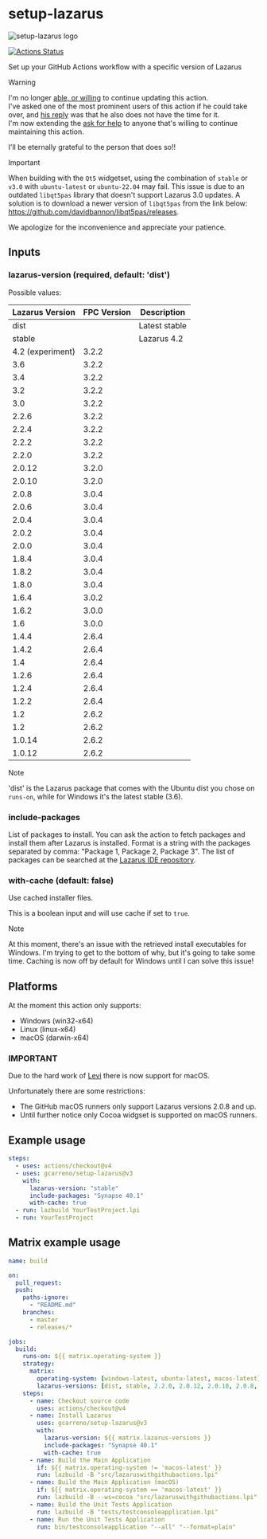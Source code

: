 # setup-lazarus

![setup-lazarus logo](images/setup-lazarus-logo.png)

[![Actions Status](https://github.com/gcarreno/setup-lazarus/workflows/build/badge.svg)](https://github.com/gcarreno/setup-lazarus/actions)

Set up your GitHub Actions workflow with a specific version of Lazarus

> [!WARNING]
> I'm no longer [able, or willing](https://forum.lazarus.freepascal.org/index.php/topic,59533.msg560789.html#msg560789) to continue updating this action.\
> I've asked one of the most prominent users of this action if he could take over, and [his reply](https://forum.lazarus.freepascal.org/index.php/topic,59533.msg561085.html#msg561085) was that he also does not have the time for it.\
> I'm now extending the [ask for help](https://forum.lazarus.freepascal.org/index.php/topic,59533.msg561088.html#msg561088) to anyone that's willing to continue maintaining this action.
>
> I'll be eternally grateful to the person that does so!!

> [!IMPORTANT]
> When building with the `Qt5` widgetset, using the combination of `stable` or
> `v3.0` with `ubuntu-latest` or `ubuntu-22.04` may fail. This issue is due to an
> outdated `libqt5pas` library that doesn't support Lazarus 3.0 updates. A
> solution is to download a newer version of `libqt5pas` from the link below:
> <https://github.com/davidbannon/libqt5pas/releases>.

We apologize for the inconvenience and appreciate your patience.

## Inputs

### lazarus-version (required, default: 'dist')

Possible values:

| Lazarus Version | FPC Version | Description   |
| --------------- | ----------- | ------------- |
| dist            |             | Latest stable |
| stable          |             | Lazarus 4.2   |
| 4.2 (experiment)| 3.2.2       |               |
| 3.6             | 3.2.2       |               |
| 3.4             | 3.2.2       |               |
| 3.2             | 3.2.2       |               |
| 3.0             | 3.2.2       |               |
| 2.2.6           | 3.2.2       |               |
| 2.2.4           | 3.2.2       |               |
| 2.2.2           | 3.2.2       |               |
| 2.2.0           | 3.2.2       |               |
| 2.0.12          | 3.2.0       |               |
| 2.0.10          | 3.2.0       |               |
| 2.0.8           | 3.0.4       |               |
| 2.0.6           | 3.0.4       |               |
| 2.0.4           | 3.0.4       |               |
| 2.0.2           | 3.0.4       |               |
| 2.0.0           | 3.0.4       |               |
| 1.8.4           | 3.0.4       |               |
| 1.8.2           | 3.0.4       |               |
| 1.8.0           | 3.0.4       |               |
| 1.6.4           | 3.0.2       |               |
| 1.6.2           | 3.0.0       |               |
| 1.6             | 3.0.0       |               |
| 1.4.4           | 2.6.4       |               |
| 1.4.2           | 2.6.4       |               |
| 1.4             | 2.6.4       |               |
| 1.2.6           | 2.6.4       |               |
| 1.2.4           | 2.6.4       |               |
| 1.2.2           | 2.6.4       |               |
| 1.2             | 2.6.2       |               |
| 1.2             | 2.6.2       |               |
| 1.0.14          | 2.6.2       |               |
| 1.0.12          | 2.6.2       |               |

> [!NOTE]
> 'dist' is the Lazarus package that comes with the Ubuntu dist you
> chose on `runs-on`, while for Windows it's the latest stable (3.6).

### include-packages

List of packages to install. You can ask the action to fetch packages and
install them after Lazarus is installed. Format is a string with the packages
separated by comma: "Package 1, Package 2, Package 3". The list of packages can
be searched at the [Lazarus IDE repository](https://packages.lazarus-ide.org).

### with-cache (default: false)

Use cached installer files.

This is a boolean input and will use cache if set to `true`.

> [!NOTE]
> At this moment, there's an issue with the retrieved install executables for Windows.
> I'm trying to get to the bottom of why, but it's going to take some time.
> Caching is now off by default for Windows until I can solve this issue!

## Platforms

At the moment this action only supports:

- Windows (win32-x64)
- Linux (linux-x64)
- macOS (darwin-x64)

### IMPORTANT

Due to the hard work of [Levi](https://github.com/leviable) there is now support for macOS.

Unfortunately there are some restrictions:

- The GitHub macOS runners only support Lazarus versions 2.0.8 and up.
- Until further notice only Cocoa widgset is supported on macOS runners.

## Example usage

```yaml
steps:
  - uses: actions/checkout@v4
  - uses: gcarreno/setup-lazarus@v3
    with:
      lazarus-version: "stable"
      include-packages: "Synapse 40.1"
      with-cache: true
  - run: lazbuild YourTestProject.lpi
  - run: YourTestProject
```

## Matrix example usage

```yaml
name: build

on:
  pull_request:
  push:
    paths-ignore:
      - "README.md"
    branches:
      - master
      - releases/*

jobs:
  build:
    runs-on: ${{ matrix.operating-system }}
    strategy:
      matrix:
        operating-system: [windows-latest, ubuntu-latest, macos-latest]
        lazarus-versions: [dist, stable, 2.2.0, 2.0.12, 2.0.10, 2.0.8, 2.0.6]
    steps:
      - name: Checkout source code
        uses: actions/checkout@v4
      - name: Install Lazarus
        uses: gcarreno/setup-lazarus@v3
        with:
          lazarus-version: ${{ matrix.lazarus-versions }}
          include-packages: "Synapse 40.1"
          with-cache: true
      - name: Build the Main Application
        if: ${{ matrix.operating-system != 'macos-latest' }}
        run: lazbuild -B "src/lazaruswithgithubactions.lpi"
      - name: Build the Main Application (macOS)
        if: ${{ matrix.operating-system == 'macos-latest' }}
        run: lazbuild -B --ws=cocoa "src/lazaruswithgithubactions.lpi"
      - name: Build the Unit Tests Application
        run: lazbuild -B "tests/testconsoleapplication.lpi"
      - name: Run the Unit Tests Application
        run: bin/testconsoleapplication "--all" "--format=plain"
```
